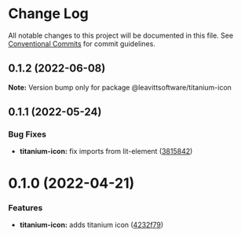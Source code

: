 # Change Log

All notable changes to this project will be documented in this file.
See [Conventional Commits](https://conventionalcommits.org) for commit guidelines.

## 0.1.2 (2022-06-08)

**Note:** Version bump only for package @leavittsoftware/titanium-icon





## 0.1.1 (2022-05-24)


### Bug Fixes

* **titanium-icon:** fix imports from lit-element ([3815842](https://github.com/LeavittSoftware/titanium-elements/commit/38158428e890c23b8084922495e35e3004832bce))





# 0.1.0 (2022-04-21)


### Features

* **titanium-icon:** adds titanium icon ([4232f79](https://github.com/LeavittSoftware/titanium-elements/commit/4232f795b403ee55edc36832b631fc0bc50147ce))
